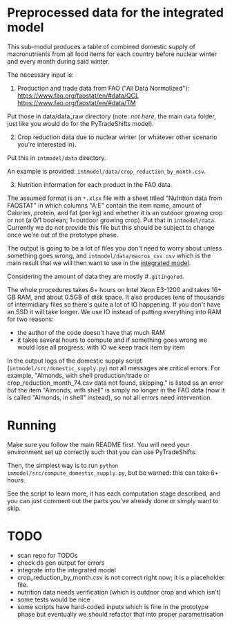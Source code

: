 # Preprocessed data for the integrated model

This sub-modul produces a table of combined domestic supply of macronutrients from all food items for each country before nuclear winter and every month during said winter.

The necessary input is:
1) Production and trade data from FAO ("All Data Normalized"):
https://www.fao.org/faostat/en/#data/QCL
https://www.fao.org/faostat/en/#data/TM

Put those in data/data_raw directory (note: *not here*, the main ```data``` folder, just like you would do for the PyTradeShifts model).

2) Crop reduction data due to nuclear winter (or whatever other scenario you're interested in).

Put this in ```intmodel/data``` directory.

An example is provided: ```intmodel/data/crop_reduction_by_month.csv```.

3) Nutrition information for each product in the FAO data.

The assumed format is an ```*.xlsx``` file with a sheet titled "Nutrition data from FAOSTAT" in which columns "A:E" contain the item name, amount of Calories, protein, and fat (per kg) and whether it is an outdoor growing crop or not (a 0/1 boolean; 1=outdoor growing crop).
Put that in ```intmodel/data```. Currently we do not provide this file but this should be subject to change once we're out of the prototype phase.


The output is going to be a lot of files you don't need to worry about unless
something goes wrong, and ```intmodel/data/macros_csv.csv``` which is the main result that we will then want to use in the [integrated model](https://github.com/allfed/allfed-integrated-model).

Considering the amount of data they are mostly #```.gitingored```. 

The whole procedures takes 6+ hours on Intel Xeon E3-1200 and takes 16+ GB RAM, and about 0.5GB of disk space.
It also produces tens of thousands of intermidiary files so there's quite a lot of IO happening.
If you don't have an SSD it will take longer.
We use IO instead of putting everything into RAM for two reasons:
- the author of the code doesn't have that much RAM
- it takes several hours to compute and if something goes wrong we would lose all progress; with IO we keep track item by item

In the output logs of the domestic supply script (```intmodel/src/domestic_supply.py```) not all messages are critical errors.
For example, "Almonds, with shell production/trade or crop_reduction_month_74.csv data not found, skipping." is listed as an error *but* the item "Almonds, with shell" is simply no longer in the FAO data (now it is called "Almonds, in shell" instead), so not all errors need intervention.

# Running

Make sure you follow the main README first. 
You will need your environment set up correctly such that you can use PyTradeShifts.

Then, the simplest way is to run ```python inmodel/src/compute_domestic_supply.py```,
but be warned: this can take 6+ hours.

See the script to learn more, it has each computation stage described, and you can just comment out the parts you've already done or simply want to skip.

# TODO
- scan repo for TODOs
- check ds gen output for errors
- integrate into the integrated model
- crop_reduction_by_month.csv is not correct right now; it is a placeholder file.
- nutrition data needs verification (which is outdoor crop and which isn't)
- some tests would be nice
- some scripts have hard-coded inputs which is fine in the prototype phase but eventually we should refactor that into proper parametrisation
